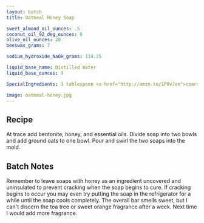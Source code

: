 ```yaml
---
layout: batch
title: Oatmeal Honey Soap

sweet_almond_oil_ounces: .5
coconut_oil_92_deg_ounces: 8
olive_oil_ounces: 20
beeswax_grams: 7

sodium_hydroxide_NaOH_grams: 114.25

liquid_base_name: Distilled Water
liquid_base_ounces: 9

SpecialIngredients: 1 tablespoon <a href="http://amzn.to/1P0vJan">coarse sodium bentonite clay</a>, &frac12; tablespoon honey, 1 tablespoon ground oats, 5 drops of <a href="http://amzn.to/1JDTd96">tea tree essential oil</a>, and 8 drops <a href="http://amzn.to/1mObVRr">sweet orange essential oil</a>.

image: oatmeal-honey.jpg
---
```


## Recipe
At trace add bentonite, honey, and essential oils.  Divide soap into two bowls and add ground oats to one bowl.  Pour and swirl the two soaps into the mold.

## Batch Notes
Remember to leave soaps with honey as an ingredient uncovered and uninsulated to prevent cracking when the soap begins to cure.  If cracking begins to occur you may even try putting the soap in the refrigerator for a while until the soap cools completely. The overall bar smells sweet, but I can't discern the tea tree or sweet orange fragrance after a week.  Next time I would add more fragrance.
